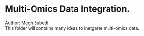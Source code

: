 # Multi-Omics Data Integration.
Author: Megh Subedi <br>
This folder will contains many ideas to inetgarte multi-omics data. 
